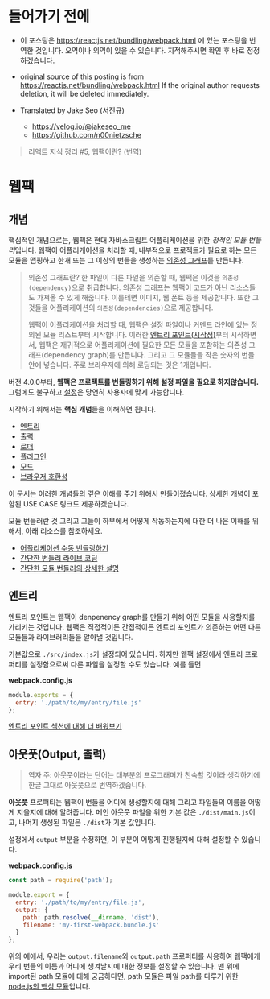 # 들어가기 전에
- 이 포스팅은 https://reactjs.net/bundling/webpack.html 에 있는 포스팅을 번역한 것입니다. 오역이나 의역이 있을 수 있습니다. 지적해주시면 확인 후 바로 정정하겠습니다.

- original source of this posting is from https://reactjs.net/bundling/webpack.html If the original author requests deletion, it will be deleted immediately.

- Translated by Jake Seo (서진규)

	- https://velog.io/@jakeseo_me
	- https://github.com/n00nietzsche
    
> 리액트 지식 정리 #5, 웹팩이란? (번역)

# 웹팩

## 개념

핵심적인 개념으로는, 웹팩은 현대 자바스크립트 어플리케이션을 위한 *정적인 모듈 번들러*입니다. 웹팩이 어플리케이션을 처리할 때, 내부적으로 프로젝트가 필요로 하는 모든 모듈을 맵핑하고 한개 또는 그 이상의 번들을 생성하는 [의존성 그래프](https://webpack.js.org/concepts/dependency-graph/)를 만듭니다. 

> 의존성 그래프란?
> 한 파일이 다른 파일을 의존할 때, 웹팩은 이것을 `의존성(dependency)`으로 취급합니다. 의존성 그래프는 웹팩이 코드가 아닌 리소스들도 가져올 수 있게 해줍니다. 이를테면 이미지, 웹 폰트 등을 제공합니다. 또한 그것들을 어플리케이션의 `의존성(dependencies)`으로 제공합니다.
>
>웹팩이 어플리케이션을 처리할 때, 웹팩은 설정 파일이나 커멘드 라인에 있는 정의된 모듈 리스트부터 시작합니다. 이러한 [엔트리 포인트(시작점)](https://webpack.js.org/concepts/entry-points/)부터 시작하면서, 웹팩은 재귀적으로 어플리케이션에 필요한 모든 모듈을 포함하는 의존성 그래프(dependency graph)를 만듭니다. 그리고 그 모듈들을 작은 숫자의 번들 안에 넣습니다. 주로 브라우저에 의해 로딩되는 것은 1개입니다.

버전 4.0.0부터, **웹팩은 프로젝트를 번들링하기 위해 설정 파일을 필요로 하지않습니다.** 그럼에도 불구하고 [설정](https://webpack.js.org/configuration/)은 당연히 사용자에 맞게 가능합니다.

시작하기 위해서는 **핵심 개념**들을 이해하면 됩니다.

- [엔트리](https://webpack.js.org/concepts/#entry)
- [출력](https://webpack.js.org/concepts/#output)
- [로더](https://webpack.js.org/concepts/#loaders)
- [플러그인](https://webpack.js.org/concepts/#plugins)
- [모드](https://webpack.js.org/concepts/#mode)
- [브라우저 호환성](https://webpack.js.org/concepts/#browser-compatibility)

이 문서는 이러한 개념들의 깊은 이해를 주기 위해서 만들어졌습니다. 상세한 개념이 포함된 USE CASE 링크도 제공하겠습니다.

모듈 번들러란 것 그리고 그들이 하부에서 어떻게 작동하는지에 대한 더 나은 이해를 위해서, 아래 리소스를 참조하세요. 

- [어플리케이션 수동 번들링하기](https://www.youtube.com/watch?v=UNMkLHzofQI)
- [간단한 번들러 라이브 코딩](https://www.youtube.com/watch?v=Gc9-7PBqOC8)
- [간단한 모듈 번들러의 상세한 설명](https://github.com/ronami/minipack)

## 엔트리

엔트리 포인트는 웹팩이 denpenency graph를 만들기 위해 어떤 모듈을 사용할지를 가리키는 것입니다. 웹팩은 직접적이든 간접적이든 엔트리 포인트가 의존하는 어떤 다른 모듈들과 라이브러리들을 알아낼 것입니다.

기본값으로 `./src/index.js`가 설정되어 있습니다. 하지만 웹팩 설정에서 엔트리 프로퍼티를 설정함으로써 다른 파일을 설정할 수도 있습니다. 예를 들면

**webpack.config.js**
```js
module.exports = {
  entry: './path/to/my/entry/file.js'  
};
```

[엔트리 포인트 섹션에 대해 더 배워보기](https://webpack.js.org/concepts/entry-points/)

## 아웃풋(Output, 출력)
>역자 주: 아웃풋이라는 단어는 대부분의 프로그래머가 친숙할 것이라 생각하기에 한글 그대로 아웃풋으로 번역하겠습니다.

**아웃풋** 프로퍼티는 웹팩이 번들을 어디에 생성할지에 대해 그리고 파일들의 이름을 어떻게 지을지에 대해 알려줍니다. 메인 아웃풋 파일을 위한 기본 값은 `./dist/main.js`이고, 나머지 생성된 파일은 `./dist`가 기본 값입니다.

설정에서 `output` 부분을 수정하면, 이 부분이 어떻게 진행될지에 대해 설정할 수 있습니다.

**webpack.config.js**
```js
const path = require('path');

module.export = {
  entry: './path/to/my/entry/file.js',
  output: {
    path: path.resolve(__dirname, 'dist'),
    filename: 'my-first-webpack.bundle.js'
  }
};
```

위의 예에서, 우리는 `output.filename`와 `output.path` 프로퍼티를 사용하여 웹팩에게 우리 번들의 이름과 어디에 생겨날지에 대한 정보를 설정할 수 있습니다. 맨 위에 import된 path 모듈에 대해 궁금하다면, path 모듈은 파일 path를 다루기 위한 [node.js의 핵심 모듈](https://nodejs.org/api/modules.html)입니다. 
